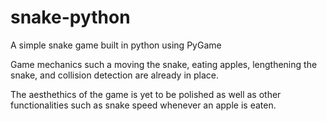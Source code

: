 # snake-python
A simple snake game built in python using PyGame

Game mechanics such a moving the snake, eating apples, lengthening the snake, and collision detection are already in place. 

The aesthethics of the game is yet to be polished as well as other functionalities such as snake speed whenever an apple is eaten.
